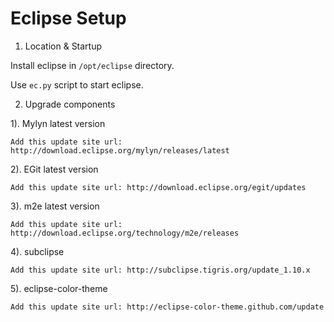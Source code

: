 Eclipse Setup
=============

1. Location & Startup

Install eclipse in `/opt/eclipse` directory.

Use `ec.py` script to start eclipse.

2. Upgrade components

  1). Mylyn latest version

    Add this update site url: http://download.eclipse.org/mylyn/releases/latest

  2). EGit latest version

    Add this update site url: http://download.eclipse.org/egit/updates

  3). m2e latest version

    Add this update site url: http://download.eclipse.org/technology/m2e/releases

  4). subclipse

    Add this update site url: http://subclipse.tigris.org/update_1.10.x

  5). eclipse-color-theme

    Add this update site url: http://eclipse-color-theme.github.com/update

